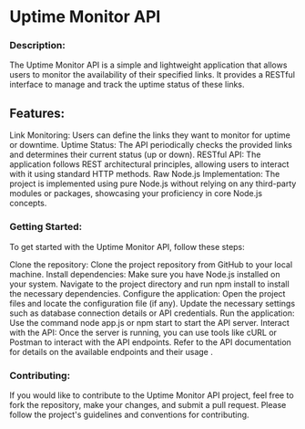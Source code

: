# Uptime Monitor API

### Description:
The Uptime Monitor API is a simple and lightweight application that allows users to monitor the availability of their specified links. It provides a RESTful interface to manage and track the uptime status of these links.

## Features:

Link Monitoring: Users can define the links they want to monitor for uptime or downtime.
Uptime Status: The API periodically checks the provided links and determines their current status (up or down).
RESTful API: The application follows REST architectural principles, allowing users to interact with it using standard HTTP methods.
Raw Node.js Implementation: The project is implemented using pure Node.js without relying on any third-party modules or packages, showcasing your proficiency in core Node.js concepts.

### Getting Started:

To get started with the Uptime Monitor API, follow these steps:

Clone the repository: Clone the project repository from GitHub to your local machine.
Install dependencies: Make sure you have Node.js installed on your system. Navigate to the project directory and run npm install to install the necessary dependencies.
Configure the application: Open the project files and locate the configuration file (if any). Update the necessary settings such as database connection details or API credentials.
Run the application: Use the command node app.js or npm start to start the API server.
Interact with the API: Once the server is running, you can use tools like cURL or Postman to interact with the API endpoints. Refer to the API documentation for details on the available endpoints and their usage . 

### Contributing:

If you would like to contribute to the Uptime Monitor API project, feel free to fork the repository, make your changes, and submit a pull request. Please follow the project's guidelines and conventions for contributing.

